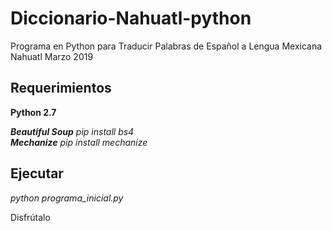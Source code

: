 # Diccionario-Nahuatl-python
Programa en Python para Traducir Palabras de Español a Lengua Mexicana Nahuatl
Marzo 2019

## Requerimientos
**Python 2.7**

_**Beautiful Soup** 
pip install bs4                                                                    
**Mechanize**
pip install mechanize_

## Ejecutar
_python programa_inicial.py_

Disfrútalo
